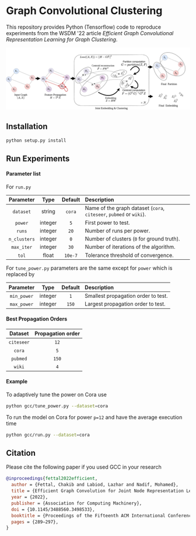 # Graph Convolutional Clustering

This repository provides Python (Tensorflow) code to reproduce experiments from the WSDM '22 article *Efficient Graph Convolutional Representation Learning for Graph Clustering*.

<img src="./schematic.png">



## Installation

```bash
python setup.py install
```

## Run Experiments
#### Parameter list
For `run.py`

| Parameter        | Type           | Default | Description  |
| :-------------: |:-------------:| :----:|:-------------------------------- |
| `dataset` | string| `cora`| Name of the graph dataset (`cora`, `citeseer`, `pubmed` or `wiki`). |
| `power` | integer| `5`| First power to test. |
| `runs` | integer| `20`| Number of runs per power. |
| `n_clusters` | integer| `0`| Number of clusters (`0` for ground truth). |
| `max_iter` | integer| `30`| Number of iterations of the algorithm. |
| `tol` | float| `10e-7`| Tolerance threshold of convergence. |

For `tune_power.py` parameters are the same except for `power` which is replaced by

| Parameter        | Type           | Default | Description  |
| :-------------: |:-------------:| :----:|:-------------------------------- |
| `min_power` | integer| `1`| Smallest propagation order to test. |
| `max_power` | integer| `150`| Largest propagation order to test. |


#### Best Propagation Orders


| Dataset        | Propagation order           |
| :-------------: |:-------------:|
| `citeseer` | `12`|
| `cora` | `5`|
| `pubmed` | `150`|
| `wiki` | `4`|

#### Example
To adaptively tune the power on Cora use
```bash
python gcc/tune_power.py --dataset=cora
```

To run the model on Cora for power `p=12` and have the average execution time
```bash
python gcc/run.py --dataset=cora
```
## Citation

Please cite the following paper if you used GCC in your research

```BibTeX
@inproceedings{fettal2022efficient,
  author = {Fettal, Chakib and Labiod, Lazhar and Nadif, Mohamed},
  title = {Efficient Graph Convolution for Joint Node Representation Learning and Clustering},
  year = {2022},
  publisher = {Association for Computing Machinery},
  doi = {10.1145/3488560.3498533},
  booktitle = {Proceedings of the Fifteenth ACM International Conference on Web Search and Data Mining},
  pages = {289–297},
}
```
